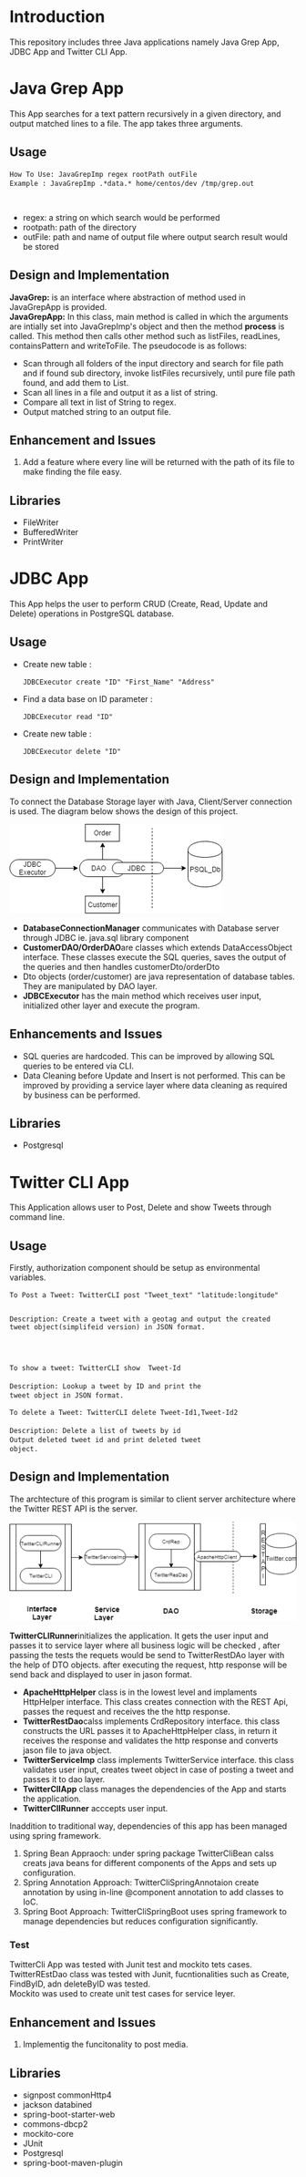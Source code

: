 

<h1 id="introduction">Introduction</h1>
<p>This repository includes three Java applications namely Java Grep App, JDBC App and Twitter CLI App. </p>
<h1 id="java-grep-app">Java Grep App</h1>
<p>This App searches for a text pattern recursively in a given directory, and output matched lines to a file. The app takes three arguments.</p>
<h2 id="usage">Usage</h2>
<pre><code>How To Use: JavaGrepImp regex rootPath outFile
Example : JavaGrepImp .*data.* home/centos/dev /tmp/grep.out

</code></pre>
<ul>
<li>regex: a string on which search would be performed</li>
<li>rootpath: path of the directory</li>
<li>outFile: path and name of output file where output search result would be stored</li>
</ul>

<h2 id="design-and-implementation">Design and Implementation</h2>
<p><strong>JavaGrep:</strong>  is an interface where abstraction of method used in JavaGrepApp is provided.<br>
<strong>JavaGrepApp:</strong>  In this class, main method is called in which the arguments are intially set into JavaGrepImp's object and then the method <strong>process</strong> is called. This method then calls other method such as listFiles, readLines, containsPattern and writeToFile. The pseudocode is as follows:</p>
<ul>
<li>Scan through all folders of the input directory and search for file path and if found sub directory, invoke listFiles recursively, until pure file path found, and add them to List.</li>
<li>Scan all lines in a file and output it as a list of string.</li>
<li>Compare all text in list of String to regex.</li>
 <li>Output matched string to an output file.</li>
</ul>
<h2 id="enhancement-and-issues">Enhancement and Issues</h2>
<ol>
<li>Add a feature where every line will be returned with the path of its file to make finding the file easy.</li>
</ol>

<h2 id="libraries">Libraries</h2>
<ul>
<li>FileWriter</li>
<li>BufferedWriter</li>
<li>PrintWriter</li>
</ul>

<h1 id="jdbc-app">JDBC App</h1>
<p>This App helps the user to perform CRUD (Create, Read, Update and Delete) operations in PostgreSQL database.</p>

<h2 id="usage1">Usage</h2>
<ul>
<li>Create new table : <pre><code>JDBCExecutor create "ID" "First_Name" "Address"</code></pre></li>
 <li>Find a data base on ID parameter : <pre><code>JDBCExecutor read "ID" </code></pre></li>
 <li>Create new table : <pre><code>JDBCExecutor delete "ID"</code></pre></li>
 </ul>
<h2 id="design-and-implementation-1">Design and Implementation</h2>
<p>To connect the Database Storage layer with Java, Client/Server connection is used. The diagram below shows the design of this project.</p>
<img src="/diagrams/jdbc.png" alt="Server-host"></p>
<ul>
<li><strong>DatabaseConnectionManager</strong> communicates with Database server through JDBC ie. java.sql library component</li>
<li><strong>CustomerDAO/OrderDAO</strong>are classes which extends DataAccessObject interface. These classes execute the SQL queries, saves the output of the queries and then handles customerDto/orderDto</li>
<li>Dto objects (order/customer) are java representation of database tables. They are manipulated by DAO layer.</li>
<li><strong>JDBCExecutor</strong> has the main method which receives user input, initialized other layer and execute the program. </li>

</ul>

<h2 id="enhancements-and-issues">Enhancements and Issues</h2>
<ul>
<li>SQL queries are hardcoded. This can be improved by allowing SQL queries to be entered via CLI.</li>
<li>Data Cleaning before Update and Insert is not performed. This can be improved by providing a service layer where data cleaning as required by business can be performed.</li>
</ul>

<h2 id="libraries">Libraries</h2>
<ul>
<li>Postgresql</li>
</ul>

<h1 id="twitter-cli-app">Twitter CLI App</h1>
<p>This Application allows user to Post, Delete and show Tweets through command line.</p>
<h2 id="usage-1">Usage</h2>
<p>Firstly, authorization component should be setup as environmental variables.</p>
<pre><code>To Post a Tweet: TwitterCLI post "Tweet_text" "latitude:longitude"


Description: Create a tweet with a geotag and
output the created tweet object(simplifeid version)
in JSON format.

</code></pre>
<pre><code>To show a tweet: TwitterCLI show  Tweet-Id

Description: Lookup a tweet by ID and print the
tweet object in JSON format.
</code></pre>
<pre><code>To delete a Tweet: TwitterCLI delete Tweet-Id1,Tweet-Id2

Description: Delete a list of tweets by id
Output deleted tweet id and print deleted tweet
object.
</code></pre>

<h2 id="design-and-implementation-1">Design and Implementation</h2>
<p>The archtecture of this program is similar to client server architecture where the Twitter REST API is the server.</p>
<img src="/diagrams/Twitter.png" alt="Server-host"></p>
<p><strong>TwitterCLIRunner</strong>initializes the application. It gets the user input and passes it to service layer where all business logic will be checked , after passing the tests the requets would be send to TwitterRestDAo layer with the help of DTO objects. after executing the request, http response will be send back and displayed to user in jason format.</p>
<ul>
<li><strong>ApacheHttpHelper</strong> class is in the lowest level and implaments HttpHelper interface. This class creates connection with the REST Api, passes the request and receives the the http response.</li>
<li><strong>TwitterRestDao</strong>calss implements CrdRepository interface. this class constructs the URL passes it to ApacheHttpHelper class, in return it receives the response and validates the http response and converts jason file to java object.</li>
<li><strong>TwitterServiceImp</strong> class implements TwitterService interface. this class validates user input, creates tweet object in case of posting a tweet and passes it to dao layer.</li>
<li><strong>TwitterClIApp</strong> class manages the dependencies of the App and starts the application.</li>
<li><strong>TwitterClIRunner</strong> acccepts user input.</li>
</ul>
<p>Inaddition to traditional way, dependencies of this app has been managed using spring framework.</p>
<ol>
<li>Spring Bean Appraoch: under spring package TwitterCliBean calss creats java beans for different components of the Apps and sets up configuration.</li>
<li>Spring Annotation Approach: TwitterCliSpringAnnotaion create annotation by using in-line @component annotation to add classes to IoC.</li>
<li>Spring Boot Approach: TwitterCliSpringBoot uses spring framework to manage dependencies but reduces configuration significantly.</li>
</ol>
<h3 id="test">Test</h3>
<p>TwitterCli App was tested with Junit test and mockito tets cases.<br>
TwitterREstDao class was tested with Junit, fucntionalities such as Create, FindByID, adn deleteByID was tested.<br>
Mockito was used to create unit test cases for service leyer.</p>
<h2 id="enhancement-and-issues-1">Enhancement and Issues</h2>
<ol>
<li>Implementig the funcitonality to post media.</li>
</ol>
<h2 id="libraries">Libraries</h2>
<ul>
<li>signpost commonHttp4</li>
<li>jackson databined</li>
<li>spring-boot-starter-web</li>
<li>commons-dbcp2</li>
<li>mockito-core</li>
<li>JUnit</li>
<li>Postgresql</li>
<li>spring-boot-maven-plugin</li>
</ul>

